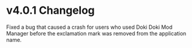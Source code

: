 # v4.0.1 Changelog

Fixed a bug that caused a crash for users who used Doki Doki Mod Manager before the exclamation mark was removed from the application name.
